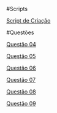 #Scripts

<a href="https://github.com/Souza-Lucas/bd-tarefa/blob/main/tarefas/t02/tarefa02-create.sql">Script de Criação</a>

#Questões

<a href="https://github.com/Souza-Lucas/bd-tarefa/blob/main/tarefas/t02/tarefa02-q04.sql">Questão 04</a>

<a href="https://github.com/Souza-Lucas/bd-tarefa/blob/main/tarefas/t02/tarefa02-q05.sql">Questão 05</a>

<a href="https://github.com/Souza-Lucas/bd-tarefa/blob/main/tarefas/t02/tarefa02-q06.sql">Questão 06</a>

<a href="https://github.com/Souza-Lucas/bd-tarefa/blob/main/tarefas/t02/tarefa02-q07.sql">Questão 07</a>

<a href="https://github.com/Souza-Lucas/bd-tarefa/blob/main/tarefas/t02/tarefa02-q08.sql">Questão 08</a>

<a href="https://github.com/Souza-Lucas/bd-tarefa/blob/main/tarefas/t02/tarefa02-q09.sql">Questão 09</a>
